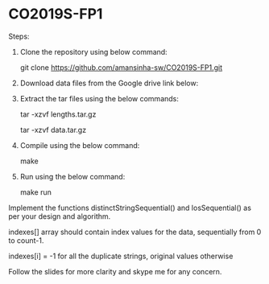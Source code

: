# CO2019S-FP1
Steps:
1. Clone the repository using below command:

   git clone https://github.com/amansinha-sw/CO2019S-FP1.git
2. Download data files from the Google drive link below:
     
3. Extract the tar files using the below commands:

   tar -xzvf lengths.tar.gz
   
   tar -xzvf data.tar.gz
4. Compile using the below command:

   make
5. Run using the below command:

   make run

Implement the functions distinctStringSequential() and losSequential() as per your design and algorithm.

indexes[] array should contain index values for the data, sequentially from 0 to count-1. 

indexes[i] = -1 for all the duplicate strings, original values otherwise

Follow the slides for more clarity and skype me for any concern.
